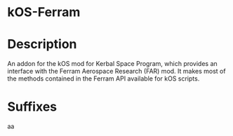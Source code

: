 # kOS-Ferram

# Description
An addon for the kOS mod for Kerbal Space Program, which provides an interface with the Ferram Aerospace Research (FAR) mod.
It makes most of the methods contained in the Ferram API available for kOS scripts.


# Suffixes

aa
